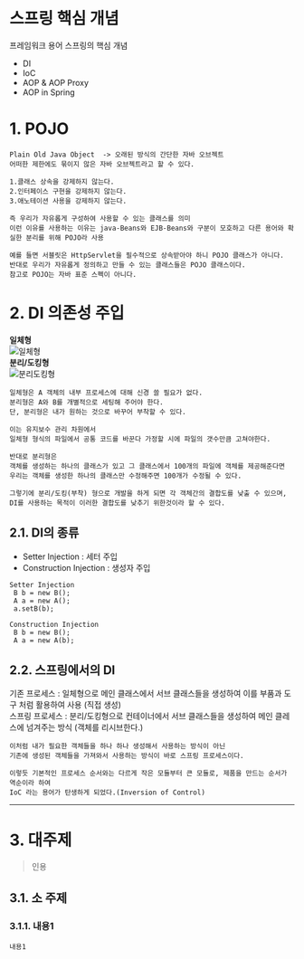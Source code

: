 스프링 핵심 개념
=======================
프레임워크 용어
스프링의 핵심 개념
 * DI
 * IoC
 * AOP & AOP Proxy
 * AOP in Spring
 
# 1. POJO
```
Plain Old Java Object  -> 오래된 방식의 간단한 자바 오브젝트
어떠한 제한에도 묶이지 않은 자바 오브젝트라고 할 수 있다.
   
1.클래스 상속을 강제하지 않는다.  
2.인터페이스 구현을 강제하지 않는다.
3.애노테이션 사용을 강제하지 않는다.
   
즉 우리가 자유롭게 구성하여 사용할 수 있는 클래스를 의미 
이런 이유를 사용하는 이유는 java-Beans와 EJB-Beans와 구분이 모호하고 다른 용어와 확실한 분리를 위해 POJO라 사용 

예를 들면 서블릿은 HttpServlet을 필수적으로 상속받아야 하니 POJO 클래스가 아니다.
반대로 우리가 자유롭게 정의하고 만들 수 있는 클래스들은 POJO 클래스이다.
참고로 POJO는 자바 표준 스펙이 아니다. 
```
   
# 2. DI 의존성 주입
**일체형**   
![일체형](https://user-images.githubusercontent.com/50267433/71542583-8bcf8180-29ab-11ea-8f9a-e1a84eb82f75.png)   
**분리/도킹형**   
![분리도킹형](https://user-images.githubusercontent.com/50267433/71542584-8ffb9f00-29ab-11ea-990a-e7793f67f3ae.png)  
```
일체형은 A 객체의 내부 프로세스에 대해 신경 쓸 필요가 없다. 
분리형은 A와 B를 개별적으로 세팅해 주어야 한다. 
단, 분리형은 내가 원하는 것으로 바꾸어 부착할 수 있다. 

이는 유지보수 관리 차원에서 
일체형 형식의 파일에서 공통 코드를 바꾼다 가정할 시에 파일의 갯수만큼 고쳐야한다.

반대로 분리형은 
객체를 생성하는 하나의 클래스가 있고 그 클래스에서 100개의 파일에 객체를 제공해준다면 
우리는 객체를 생성한 하나의 클래스만 수정해주면 100개가 수정될 수 있다.  

그렇기에 분리/도킹(부착) 형으로 개발을 하게 되면 각 객체간의 결합도를 낮출 수 있으며, 
DI를 사용하는 목적이 이러한 결합도를 낮추기 위한것이라 할 수 있다.
```
## 2.1. DI의 종류
* Setter Injection : 세터 주입
* Construction Injection : 생성자 주입

```
Setter Injection
 B b = new B();
 A a = new A();
 a.setB(b);

Construction Injection
 B b = new B();
 A a = new A(b);
```
## 2.2. 스프링에서의 DI
기존 프로세스 : 일체형으로 메인 클래스에서 서브 클래스들을 생성하여 이를 부품과 도구 처럼 활용하여 사용 (직접 생성)    
스프링 프로세스 : 분리/도킹형으로 컨테이너에서 서브 클래스들을 생성하여 메인 클레스에 넘겨주는 방식 (객체를 리시브한다.)  
```
이처럼 내가 필요한 객체들을 하나 하나 생성해서 사용하는 방식이 아닌 
기존에 생성된 객체들을 가져와서 사용하는 방식이 바로 스프링 프로세스이다.   

이렇듯 기본적인 프로세스 순서와는 다르게 작은 모듈부터 큰 모듈로, 제품을 만드는 순서가 역순이라 하여
IoC 라는 용어가 탄생하게 되었다.(Inversion of Control)
```


***
# 3. 대주제
> 인용
## 3.1. 소 주제
### 3.1.1. 내용1
```
내용1
```

